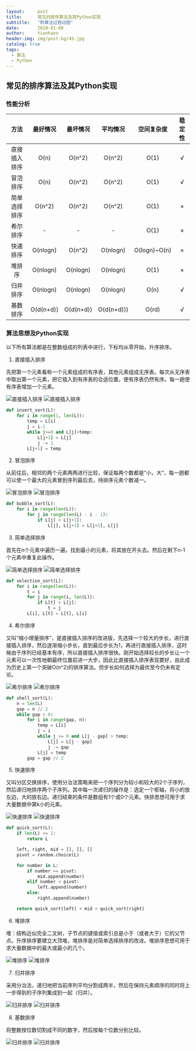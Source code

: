```yaml
---
layout:     post
title:      常见的排序算法及其Python实现
subtitle:   "附算法过程动图"
date:       2020-01-08
author:     tianhaoo
header-img: img/post-bg/45.jpg
catalog: true
tags:
  - 算法
  - Python
---
```



## 常见的排序算法及其Python实现


### 性能分析



|     方法     | 最好情况  | 最坏情况  |  平均情况  |  空间复杂度  | 稳定性 |
| :----------: | :-------: | :-------: | :--------: | :----------: | :----: |
| 直接插入排序 |   O(n)    |  O(n^2)   |   O(n^2)   |     O(1)     |   √    |
|   冒泡排序   |   O(n)    |  O(n^2)   |   O(n^2)   |     O(1)     |   √    |
| 简单选择排序 |  O(n^2)   |  O(n^2)   |   O(n^2)   |     O(1)     |   ×    |
|   希尔排序   |     -     |     -     |     -      |     O(1)     |   ×    |
|   快速排序   | O(nlogn)  |  O(n^2)   |  O(nlogn)  | O(logn)~O(n) |   ×    |
|    堆排序    | O(nlogn)  | O(nlogn)  |  O(nlogn)  |     O(1)     |   ×    |
|   归并排序   | O(nlogn)  | O(nlogn)  |  O(nlogn)  |     O(n)     |   √    |
|   基数排序   | O(d(n+d)) | O(d(n+d)) | O(d(n+d))) |    O(rd)     |   √    |


### 算法思想及Python实现

以下所有算法都是在整数组成的列表中进行，下标均从零开始，升序排序。

1. 直接插入排序

先把第一个元素看称一个元素组成的有序表，其他元素组成无序表。每次从无序表中取出第一个元素，把它插入到有序表的合适位置，使有序表仍然有序。每一趟使有序表增加一个元素。

![直接插入排序](/img/20200108/1.gif)
![直接插入排序](/img/20200108/1.1.gif)


```python
def insert_sort(L):
    for i in range(1, len(L)):
        temp = L[i]
        j = i-1
        while j>=0 and L[j]>temp:
            L[j+1] = L[j]
            j -= 1
        L[j+1] = temp
```

2. 冒泡排序

从前往后，相邻的两个元素两两进行比较，保证每两个数都是“小，大”，每一趟都可以使一个最大的元素冒到序列最后去，待排序元素个数减一。

![冒泡排序](/img/20200108/2.gif)
![冒泡排序](/img/20200108/2.1.gif)

```python
def bubble_sort(L):
    for i in range(len(L)):
        for j in range(len(L) - i - 1):
            if L[j] > L[j+1]:
                L[j], L[j+1] = L[j+1], L[j]
```

3. 简单选择排序

首先在n个元素中遍历一遍，找到最小的元素，将其放在开头去。然后在剩下n-1个元素中重复此操作。

![简单选择排序](/img/20200108/3.gif)
![简单选择排序](/img/20200108/3.1.gif)

```python
def selection_sort(L):
    for i in range(len(L)):
        t = i
        for j in range(i, len(L)):
            if L[t] > L[j]:
                t = j
        L[i], L[t] = L[t], L[i]
```

4. 希尔排序

又叫“缩小增量排序”，是直接插入排序的改进版，先选择一个较大的步长，进行直接插入排序，然后逐渐缩小步长，直到最后步长为1，再进行直接插入排序，这时候由于序列已经基本有序，所以直接插入排序很快。刚开始选择较长的步长让一个元素可以一次性地朝最终位置前进一大步，因此比直接插入排序表现要好，由此成为历史上第一个突破O(n^2)的排序算法。但步长如何选择为最优至今仍未有定论。

![希尔排序](/img/20200108/4.gif)
![希尔排序](/img/20200108/4.1.gif)

```python
def shell_sort(L):
    n = len(L)
    gap = n // 2
    while gap > 0:
        for i in range(gap, n):
            temp = L[i]
            j = i
            while j >= 0 and L[j - gap] > temp:
                L[j] = L[j - gap]
                j -= gap
            L[j] = temp
        gap = gap // 2

```

5. 快速排序

又叫分区交换排序，使用分治法策略来把一个序列分为较小和较大的2个子序列，然后递归地排序两个子序列。其中每一次递归的操作是：选定一个枢轴，将小的放左边，大的放右边。递归结束的条件是数组有1个或0个元素。快排思想可用于求大量数据中第k小的元素。


![快速排序](/img/20200108/5.gif)
![快速排序](/img/20200108/5.1.gif)

```python
def quick_sort(L):
    if len(L) <= 1:
        return L

    left, right, mid = [], [], []
    pivot = random.choice(L)

    for number in L:
        if number == pivot:
            mid.append(number)
        elif number < pivot:
            left.append(number)
        else:
            right.append(number)

    return quick_sort(left) + mid + quick_sort(right)
```

6. 堆排序

堆：结构近似完全二叉树，子节点的键值或索引总是小于（或者大于）它的父节点。升序排序要建立大顶堆，堆排序是对简单选择排序的改进。堆排序思想可用于求大量数据中的最大或最小的几个。

![堆排序](/img/20200108/6.gif)
![堆排序](/img/20200108/6.1.gif)

7. 归并排序

采用分治法，递归地把当前序列平均分割成两半，然后在保持元素顺序的同时将上一步得到的子序列集成到一起（归并）。

![归并排序](/img/20200108/7.gif)
![归并排序](/img/20200108/7.1.gif)

8. 基数排序

将整数按位数切割成不同的数字，然后按每个位数分别比较。


![归并排序](/img/20200108/8.gif)
![归并排序](/img/20200108/8.1.gif)










